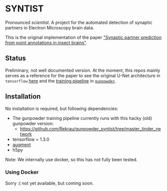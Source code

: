 # SYNTIST

Pronounced *scientist*. A project for the automated detection of synaptic partners in Electron Microscopy brain data.

This is the original implementation of the paper ["Synaptic partner prediction from point annotations in insect brains"](https://arxiv.org/pdf/1806.08205.pdf).

## Status
Preliminary, not well documented version.  At the moment, this repos mainly serves as a reference for the paper to see the original U-Net architecture in `tensorflow` [here](tf_utils/unet_tinder.py) and the [training pipeline](train_on_cremi.py) in [`gunpowder`](https://github.com/funkey/gunpowder/tree/release-v1.0/gunpowder).


## Installation

No installation is required, but following dependencies:
- The gunpowder training pipeline currently runs with this hacky (old) gunpowder version:
  - https://github.com/Rekrau/gunpowder_syntist/tree/master_tinder_network
- tensorflow = 1.3.0
- [augment](https://github.com/funkey/augment)
- h5py

Note: We internally use docker, so this has not fully been tested.

### Using Docker
Sorry :( not yet available, but coming soon.
